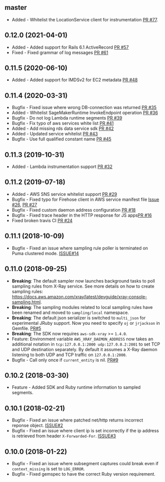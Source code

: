 master
-------------------

* Added - Whitelist the LocationService client for instrumentation [PR #77](https://github.com/aws/aws-xray-sdk-ruby/pull/77).

0.12.0 (2021-04-01)
-------------------
* Added - Added support for Rails 6.1 ActiveRecord [PR #57](https://github.com/aws/aws-xray-sdk-ruby/pull/57)
* Fixed - Fixed grammar of log messages [PR #61](https://github.com/aws/aws-xray-sdk-ruby/pull/61)

0.11.5 (2020-06-10)
-------------------
* Added - Added support for IMDSv2 for EC2 metadata [PR #48](https://github.com/aws/aws-xray-sdk-ruby/pull/48)

0.11.4 (2020-03-31)
-------------------
* Bugfix - Fixed issue where wrong DB-connection was returned [PR #35](https://github.com/aws/aws-xray-sdk-ruby/pull/35)
* Added - Whitelist SageMakerRuntime InvokeEndpoint operation [PR #36](https://github.com/aws/aws-xray-sdk-ruby/pull/36)
* Bugfix - Do not log Lambda runtime segments [PR #39](https://github.com/aws/aws-xray-sdk-ruby/pull/39)
* Bugfix - Fix typo of aws services white list [PR #41](https://github.com/aws/aws-xray-sdk-ruby/pull/41)
* Added - Add missing rds data service sdk [PR #42](https://github.com/aws/aws-xray-sdk-ruby/pull/42)
* Added - Updated service whitelist [PR #43](https://github.com/aws/aws-xray-sdk-ruby/pull/43)
* Bugfix - Use full qualified constant name [PR #45](https://github.com/aws/aws-xray-sdk-ruby/pull/45)

0.11.3 (2019-10-31)
-------------------
* Added - Lambda instrumentation support [PR #32](https://github.com/aws/aws-xray-sdk-ruby/pull/32)

0.11.2 (2019-07-18)
-------------------
* Added - AWS SNS service whitelist support [PR #29](https://github.com/aws/aws-xray-sdk-ruby/pull/29)
* Bugfix - Fixed typo for Firehose client in AWS service manifest file [Issue #26](https://github.com/aws/aws-xray-sdk-ruby/issues/26), [PR #27](https://github.com/aws/aws-xray-sdk-ruby/pull/27)
* Bugfix - Fixed custom daemon address configuration [PR #18](https://github.com/aws/aws-xray-sdk-ruby/pull/18)
* Bugfix - Fixed trace header in the HTTP response for JS apps[PR #16](https://github.com/aws/aws-xray-sdk-ruby/pull/16)
* Fixed broken travis CI [PR #24](https://github.com/aws/aws-xray-sdk-ruby/pull/24)

0.11.1 (2018-10-09)
-------------------
* Bugfix - Fixed an issue where sampling rule poller is terminated on Puma clustered mode. [ISSUE#14](https://github.com/aws/aws-xray-sdk-ruby/issues/14)

0.11.0 (2018-09-25)
-------------------
* **Breaking**: The default sampler now launches background tasks to poll sampling rules from X-Ray service. See more details on how to create sampling rules: https://docs.aws.amazon.com/xray/latest/devguide/xray-console-sampling.html.
* **Breaking**: The sampling modules related to local sampling rules have been renamed and moved to `sampling/local` namespace.
* **Breaking**: The default json serializer is switched to `multi_json` for experimental JRuby support. Now you need to specify `oj` or `jrjackson` in Gemfile. [PR#5](https://github.com/aws/aws-xray-sdk-ruby/pull/5)
* **Breaking**: The SDK now requires `aws-sdk-xray` >= `1.4.0`.
* Feature: Environment variable `AWS_XRAY_DAEMON_ADDRESS` now takes an additional notation in `tcp:127.0.0.1:2000 udp:127.0.0.2:2001` to set TCP and UDP destination separately. By default it assumes a X-Ray daemon listening to both UDP and TCP traffic on `127.0.0.1:2000`.
* Bugfix - Call only once if `current_entity` is nil. [PR#9](https://github.com/aws/aws-xray-sdk-ruby/pull/9)

0.10.2 (2018-03-30)
-------------------
* Feature - Added SDK and Ruby runtime information to sampled segments.

0.10.1 (2018-02-21)
-------------------
* Bugfix - Fixed an issue where patched net/http returns incorrect reponse object. [ISSUE#2](https://github.com/aws/aws-xray-sdk-ruby/issues/2)
* Bugfix - Fixed an issue where client ip is set incorrectly if the ip address is retrieved from header `X-Forwarded-For`. [ISSUE#3](https://github.com/aws/aws-xray-sdk-ruby/issues/3)

0.10.0 (2018-01-22)
-------------------
* Bugfix - Fixed an issue where subsegment captures could break even if `context_missing` is set to `LOG_ERROR`.
* Bugfix - Fixed gemspec to have the correct Ruby version requirement.
